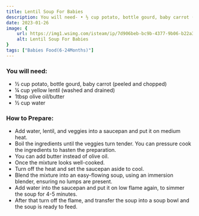 ```yaml
---
title: Lentil Soup For Babies
description: You will need- • ½ cup potato, bottle gourd, baby carrot (peeled and chopped)• ¼ cup yellow lentil (washed and drained)• 1tbsp olive oil/butter• ½ cup water How to Prepare...
date: 2023-01-26
image: {
    url: https://img1.wsimg.com/isteam/ip/7d906beb-bc9b-4377-9b06-b22a3566899c/download.jpeg-6.jpg/:/cr=t:0%25,l:0%25,w:100%25,h:100%25/rs=w:1280 ,
    alt: Lentil Soup For Babies
}
tags: ["Babies Food(6-24Months)"]
---
```

### You will need:

- ½ cup potato, bottle gourd, baby carrot (peeled and chopped)
- ¼ cup yellow lentil (washed and drained)
- 1tbsp olive oil/butter
- ½ cup water

### How to Prepare:

- Add water, lentil, and veggies into a saucepan and put it on medium heat.
- Boil the ingredients until the veggies turn tender. You can pressure cook the ingredients to hasten the preparation.
- You can add butter instead of olive oil.
- Once the mixture looks well-cooked.
- Turn off the heat and set the saucepan aside to cool.
- Blend the mixture into an easy-flowing soup, using an immersion blender, ensuring no lumps are present.
- Add water into the saucepan and put it on low flame again, to simmer the soup for 4-5 minutes.
- After that turn off the flame, and transfer the soup into a soup bowl and the soup is ready to feed.